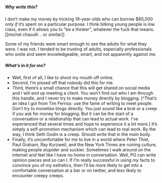 ##### Why write this?

I don’t make my money by tricking 19-year-olds who can borrow $80,000 *only if* it’s spent on a particular purpose. I think bilking young people is low class, even if it allows you to "be a thinker", whatever the fuck that means. [[michel chaoulli .. or similar]]

Some of my friends were smart enough to see the adults for what they were. I was not. I tended to be trusting of adults, especially professionals who smile and seem knowledgeable, smart, and not apparently against me.





##### What’s in it for me?

- Well, first of all, I like to shoot my mouth off online.
- Second, I’m pissed off that nobody did this for me.
- Third, there’s a small chance that this will get shared on social media and I will end up meeting a client. You won’t find out who I am through this handle, and I never try to make money directly by blogging. [^That’s an idea I got from Tim Ferriss: use the fame of writing to meet people. Don’t try to monetise blogs directly. You just sound like a brat or a creep if you ask for money for blogging. But it can be the start of a conversation or a relationship that can lead to actual work. I’ve experienced that several times and hope to experience it a lot more.] It’s simply a self-promotion mechanism which can lead to real work. By the way, I think Seth Godin is a creep. Should write that in the main body.
- Finally, it’s uncomfortable for me to live in a world where Peter Thiel, Paul Graham, Ray Kurzweil, and the New York Times are ruining culture, making people stupider and suckier. Sometimes I walk around on the internet and feel like I have no home in conversation. Well, PG can write opinion pieces and so can I. If I’m really successful in using my facts to convince you of my esthetics, then I’ll be more likely to get into a comfortable conversation at a bar or on twitter, and less likely to encounter creepy creeps.
